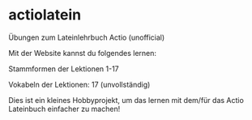 actiolatein
===========

Übungen zum Lateinlehrbuch Actio (unofficial)

Mit der Website kannst du folgendes lernen:

Stammformen der Lektionen 1-17

Vokabeln der Lektionen:
17 (unvollständig)

Dies ist ein kleines Hobbyprojekt, um das lernen mit dem/für das Actio Lateinbuch einfacher zu machen!
